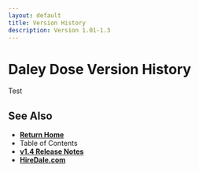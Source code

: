 ```yaml
---
layout: default
title: Version History
description: Version 1.01-1.3
---
```


# Daley Dose Version History

Test

## See Also

- [**Return Home**](https://hiredale.github.io/daleydose/)
- Table of Contents
- [**v1.4 Release Notes**](/daleydose/release-notes-v1.4)
- [**HireDale.com**](https://hiredale.github.io)

